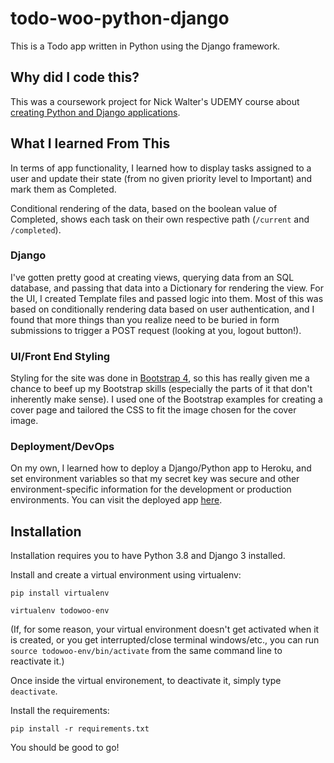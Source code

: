 # todo-woo-python-django

This is a Todo app written in Python using the Django framework.

## Why did I code this?

This was a coursework project for Nick Walter's UDEMY course about
[creating Python and Django applications](https://www.udemy.com/course/django-3-make-websites-with-python-tutorial-beginner-learn-bootstrap/).

## What I learned From This

In terms of app functionality, I learned how to display tasks assigned to a user
and update their state (from no given priority level to Important) and mark them
as Completed.

Conditional rendering of the data, based on the boolean value of Completed,
shows each task on their own respective path (`/current` and `/completed`).

### Django

I've gotten pretty good at creating views, querying data from an SQL database,
and passing that data into a Dictionary for rendering the view. For the UI, I
created Template files and passed logic into them. Most of this was based on
conditionally rendering data based on user authentication, and I found that more
things than you realize need to be buried in form submissions to trigger a POST
request (looking at you, logout button!).

### UI/Front End Styling

Styling for the site was done in [Bootstrap 4](https://getbootstrap.com/), so
this has really given me a chance to beef up my Bootstrap skills (especially the
parts of it that don't inherently make sense). I used one of the Bootstrap
examples for creating a cover page and tailored the CSS to fit the image chosen
for the cover image.

### Deployment/DevOps

On my own, I learned how to deploy a Django/Python app to Heroku, and set
environment variables so that my secret key was secure and other
environment-specific information for the development or production environments.
You can visit the deployed app
[here](https://whispering-bayou-34998.herokuapp.com/).

## Installation

Installation requires you to have Python 3.8 and Django 3 installed.

Install and create a virtual environment using virtualenv:

`pip install virtualenv `

`virtualenv todowoo-env`

(If, for some reason, your virtual environment doesn't get activated when it is
created, or you get interrupted/close terminal windows/etc., you can run
`source todowoo-env/bin/activate` from the same command line to reactivate it.)

Once inside the virtual environement, to deactivate it, simply type
`deactivate`.

Install the requirements:

`pip install -r requirements.txt`

You should be good to go!

